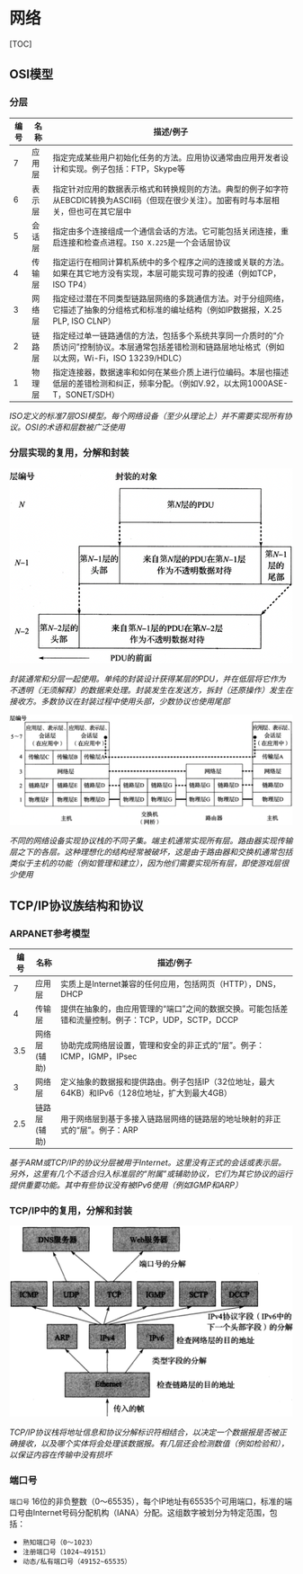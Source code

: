 # 网络

[TOC]



## OSI模型

### 分层

| 编号 | 名称   | 描述/例子                                                    |
| ---- | ------ | ------------------------------------------------------------ |
| 7    | 应用层 | 指定完成某些用户初始化任务的方法。应用协议通常由应用开发者设计和实现。例子包括：FTP，Skype等 |
| 6    | 表示层 | 指定针对应用的数据表示格式和转换规则的方法。典型的例子如字符从EBCDIC转换为ASCII码（但现在很少关注）。加密有时与本层相关，但也可在其它层中 |
| 5    | 会话层 | 指定由多个连接组成一个通信会话的方法。它可能包括关闭连接，重启连接和检查点进程。`ISO X.225`是一个会话层协议 |
| 4    | 传输层 | 指定运行在相同计算机系统中的多个程序之间的连接或关联的方法。如果在其它地方没有实现，本层可能实现可靠的投递（例如TCP，ISO TP4） |
| 3    | 网络层 | 指定经过潜在不同类型链路层网络的多跳通信方法。对于分组网络，它描述了抽象的分组格式和标准的编址结构（例如IP数据报，X.25 PLP, ISO CLNP） |
| 2    | 链路层 | 指定经过单一链路通信的方法，包括多个系统共享同一介质时的“介质访问”控制协议。本层通常包括差错检测和链路层地址格式（例如以太网，Wi-Fi，ISO 13239/HDLC） |
| 1    | 物理层 | 指定连接器，数据速率和如何在某些介质上进行位编码。本层也描述低层的差错检测和纠正，频率分配。（例如V.92，以太网1000ASE-T，SONET/SDH） |

*ISO定义的标准7层OSI模型。每个网络设备（至少从理论上）并不需要实现所有协议。OSI的术语和层数被广泛使用*

### 分层实现的复用，分解和封装

![osi_layout1](res/osi_layout1.png)

*封装通常和分层一起使用。单纯的封装设计获得某层的PDU，并在低层将它作为不透明（无须解释）的数据来处理。封装发生在发送方，拆封（还原操作）发生在接收方。多数协议在封装过程中使用头部，少数协议也使用尾部*

![osi_layout2](res/osi_layout2.png)

*不同的网络设备实现协议栈的不同子集。端主机通常实现所有层。路由器实现传输层之下的各层。这种理想化的结构经常被破坏，这是由于路由器和交换机通常包括类似于主机的功能（例如管理和建立），因为他们需要实现所有层，即使游戏层很少使用*



## TCP/IP协议族结构和协议

### ARPANET参考模型

| 编号 | 名称             | 描述/例子                                                    |
| ---- | ---------------- | ------------------------------------------------------------ |
| 7    | 应用层           | 实质上是Internet兼容的任何应用，包括网页（HTTP），DNS，DHCP  |
| 4    | 传输层           | 提供在抽象的，由应用管理的“端口”之间的数据交换。可能包括差错和流量控制。例子：TCP，UDP，SCTP，DCCP |
| 3.5  | 网络层<br>(辅助) | 协助完成网络层设置，管理和安全的非正式的“层”。例子：ICMP，IGMP，IPsec |
| 3    | 网络层           | 定义抽象的数据报和提供路由。例子包括IP（32位地址，最大64KB）和IPv6（128位地址，扩大到最大4GB） |
| 2.5  | 链路层<br>(辅助) | 用于网络层到基于多接入链路层网络的链路层的地址映射的非正式的“层”。例子：ARP |

*基于ARM或TCP/IP的协议分层被用于Internet。这里没有正式的会话或表示层。另外，这里有几个不适合归入标准层的“附属”或辅助协议，它们为其它协议的运行提供重要功能。其中有些协议没有被IPv6使用（例如IGMP和ARP）*

### TCP/IP中的复用，分解和封装

![tcp_ip_protocol_stack](res/tcp_ip_protocol_stack.png)

*TCP/IP协议栈将地址信息和协议分解标识符相结合，以决定一个数据报是否被正确接收，以及哪个实体将会处理该数据报。有几层还会检测数值（例如检验和），以保证内容在传输中没有损坏*

### 端口号

`端口号` 16位的非负整数（0～65535），每个IP地址有65535个可用端口，标准的端口号由Internet号码分配机构（IANA）分配。这组数字被划分为特定范围，包括：

- `熟知端口号（0～1023）`
- `注册端口号（1024~49151）`
- `动态/私有端口号（49152~65535）`